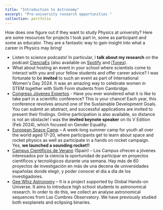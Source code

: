 ```yaml
---
title: "Introduction to Astronomy"
excerpt: "Pre-university research opportunities "
collection: portfolio
---
```


How does one figure out if they want to study Physics at university? Here are some resources for projects I took part in, some as participant and some as educator. They are a fantastic way to gain insight into what a career in Physics may bring!

<!-- 
* . Invited speaker at Women in STEM event group of Cambridge Sixth Form Colleges 8 March 2024
-->
* Listen to science podcasts! In particular, I **talk about my research** on the podcast [CienciaEs](https://cienciaes.com/entrevistas/2024/03/12/fcm-cosmologia/) (also available on [Spotify](https://open.spotify.com/show/4LKm8IMuOdCKXACAAMlysY) and [iTunes](https://itunes.apple.com/es/podcast/hablando-con-cientificos-cienciaes.com/id304214854?mt=2)).  
* What about hosting an event in your school where scientists come to interact with you and your fellow students and offer career advice? I was fortunate to be **invited** to such an event as part of International Women's Day 2024. It was an amazing way to celebrate women in STEM together with Sixth Form students from Cambridge.
* [Congreso Jóvenes Expertos](http://www.lafabricadeluz.org/es/experimenta/congreso-de-jovenes-expertos) - Have you ever wondered what it is like to take part in a scientific conference? This is your chance! Each year, this conference revolves around one of the Sustainable Development Goals. You can submit an abstract, and successful applications are invited to present their findings. Online participation is also available, so distance is not an obstacle! I was the **invited keynote speaker** on its V Edition (Feb 2024), which focused on Gender Equality.
* [European Space Camp](https://spacecamp.no) – A week-long summer camp for youth all over the world aged 17-20, where participants get to learn about space and rocket physics as well as participate in a hands on rocket campaign. Yes, **we launched a sounding rocket!!**
* [Campus Científicos de Verano](https://www.educacionyfp.gob.es/servicios-al-ciudadano/catalogo/general/20/200451/ficha.html) (Spain) –  Los Campus ofrecen a jóvenes interesados por la ciencia la oportunidad de participar en proyectos científicos y tecnológicos durante una semana. Hay más de 60 proyectos de investigación en más de una decena de universidades españolas donde elegir, y poder conocer el día a día de los investigadores.
* [Gee Whiz Astronomy](https://lco.global/education/partners/gee-whiz-astronomy-modeling/) – It is a project supported by Global Hands-on Universe. It aims to introduce high school students to astronomical research. In order to do this, we collect an analyse astronomical sequences from Las Cumbres Observatory. We have previously studied both exoplanets and eclipsing binaries.

